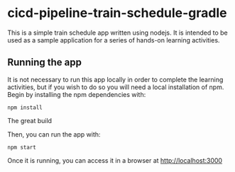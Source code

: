 # cicd-pipeline-train-schedule-gradle

This is a simple train schedule app written using nodejs. It is intended to be used as a sample application for a series of hands-on learning activities.

## Running the app

It is not necessary to run this app locally in order to complete the learning activities, but if you wish to do so you will need a local installation of npm. Begin by installing the npm dependencies with:

    npm install
 The great build
 
Then, you can run the app with:

    npm start

Once it is running, you can access it in a browser at [http://localhost:3000](http://localhost:3000)
